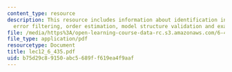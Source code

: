 ```yaml
---
content_type: resource
description: This resource includes information about identification in practice,
  error filtering, order estimation, model structure validation and examples.
file: /media/https%3A/open-learning-course-data-rc.s3.amazonaws.com/6-435-system-identification-spring-2005/b75d29c89150abc5689ff619ea4f9aaf_lec12_6_435.pdf
file_type: application/pdf
resourcetype: Document
title: lec12_6_435.pdf
uid: b75d29c8-9150-abc5-689f-f619ea4f9aaf
---
```

